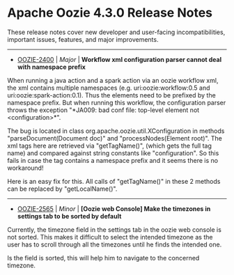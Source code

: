 
<!---
# Licensed to the Apache Software Foundation (ASF) under one
# or more contributor license agreements.  See the NOTICE file
# distributed with this work for additional information
# regarding copyright ownership.  The ASF licenses this file
# to you under the Apache License, Version 2.0 (the
# "License"); you may not use this file except in compliance
# with the License.  You may obtain a copy of the License at
#
#     http://www.apache.org/licenses/LICENSE-2.0
#
# Unless required by applicable law or agreed to in writing, software
# distributed under the License is distributed on an "AS IS" BASIS,
# WITHOUT WARRANTIES OR CONDITIONS OF ANY KIND, either express or implied.
# See the License for the specific language governing permissions and
# limitations under the License.
-->
# Apache Oozie  4.3.0 Release Notes

These release notes cover new developer and user-facing incompatibilities, important issues, features, and major improvements.


---

* [OOZIE-2400](https://issues.apache.org/jira/browse/OOZIE-2400) | *Major* | **Workflow xml configuration parser cannot deal with namespace prefix**

When running a java action and a spark action via an oozie workflow xml, the xml contains multiple namespaces (e.g. uri:oozie:workflow:0.5 and uri:oozie:spark-action:0.1).
Thus the elements need to be prefixed by the namespace prefix. But when running this workflow, the configuration parser throws the exception "\*JA009: bad conf file: top-level element not \<configuration\>\*".

The bug is located in class org.apache.oozie.util.XConfiguration in methods "parseDocument(Document doc)" and "processNodes(Element root)". The xml tags here are retrieved via "getTagName()", (which gets the full tag name) and compared against string constants like "configuration". So this fails in case the tag contains a namespace prefix and it seems there is no workaround!

Here is an easy fix for this. All calls of "getTagName()" in these 2 methods can be replaced by "getLocalName()".


---

* [OOZIE-2565](https://issues.apache.org/jira/browse/OOZIE-2565) | *Minor* | **[Oozie web Console] Make the timezones in settings tab to be sorted by default**

Currently, the timezone field in the settings tab in the oozie web console is not sorted.
This makes it difficult to select the intended timezone as the user has to scroll through all the timezones until he finds the intended one.

Is the field is sorted, this will help him to navigate to the concerned timezone.



